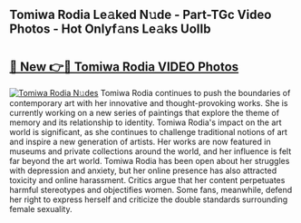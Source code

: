 ## Tomiwa Rodia Le𝚊ked N𝚞de - Part-TGc Video Photos - Hot Onlyf𝚊ns Le𝚊ks UoIIb

# <h2><a href="http://ab28966.deff.icu/?id=Tomiwa+Rodia">🔗 New 👉🔴 Tomiwa Rodia VIDEO Photos</a></h2>

[![Tomiwa Rodia N𝚞des](https://i.imgur.com/rIISA9y.gif)](http://ab28966.deff.icu/?id=Tomiwa+Rodia)
Tomiwa Rodia continues to push the boundaries of contemporary art with her innovative and thought-provoking works. She is currently working on a new series of paintings that explore the theme of memory and its relationship to identity. Tomiwa Rodia's impact on the art world is significant, as she continues to challenge traditional notions of art and inspire a new generation of artists. Her works are now featured in museums and private collections around the world, and her influence is felt far beyond the art world. Tomiwa Rodia has been open about her struggles with depression and anxiety, but her online presence has also attracted toxicity and online harassment. Critics argue that her content perpetuates harmful stereotypes and objectifies women. Some fans, meanwhile, defend her right to express herself and criticize the double standards surrounding female sexuality.
